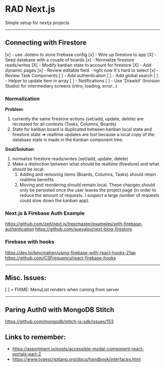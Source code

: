 # RAD Next.js
Simple setup for nextjs projects

---
## Connecting with Firestore
[x] - use .dotenv to store firebase config
[x] - Wire up firestore to app
[X] - Seed database with a couple of boards
[x] - Normalize firestore reads/writes
[X] - Modify kanban state to account for firestore
[X] - Add dynamic pages
[x] - Review editable field - right now it's hard to select
[x] - Review Task Components
[ ] - Add authentication
[ ] - Add global search
[ ] - Helper to update item in array
[ ] - Notifications
[ ] - Use 'Drawkit' (Invision Studio) for intermediary screens (intro, loading, error...)

### Normalization
**Problem**:
  1. currently the same firestore actions (set/add, update, delete) are recreated for all contexts (Tasks, Columns, Boards)
  2. State for kanban board is duplicated between kanban local state and firestore state => realtime updates are lost because a local copy of the database state is made in the Kanban component tree.

**Goal/Solution**:
  1. normalize firestore reads/writes (set/add, update, delete)
  2. Make a distinction between what should be realtime (firestore) and what should be local:
     1. Adding and removing items (Boards, Columns, Tasks) should retain realtime benefits
     2. Moving and reordering should remain local. These changes should only be persisted once the user leaves the project page (in order to reduce the amount of requests. I *suspect* a large number of requests could slow down the kanban app).

### Next.js & Firebase Auth Example
https://github.com/zeit/next.js/tree/master/examples/with-firebase-authentication
https://github.com/suevalov/next-blog-firestore

### Firebase with hooks
https://dev.to/bmcmahen/using-firebase-with-react-hooks-21ap
https://github.com/CSFrequency/react-firebase-hooks

---
## Misc. Issues:
[ ] = FIXME: MenuList renders when coming from server

---
## Paring Auth0 with MongoDB Stitch
https://github.com/mongodb/stitch-js-sdk/issues/153

## Links to remember:
* https://assortment.io/posts/accessible-modal-component-react-portals-part-2
* https://www.typescriptlang.org/docs/handbook/interfaces.html